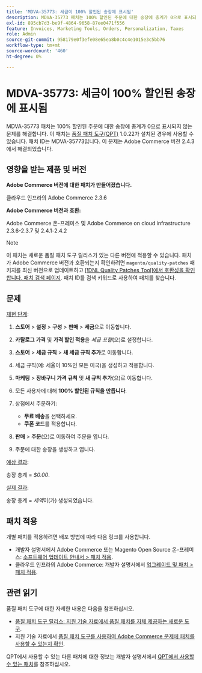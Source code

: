 ```yaml
---
title: 'MDVA-35773: 세금이 100% 할인된 송장에 표시됨'
description: MDVA-35773 패치는 100% 할인된 주문에 대한 송장에 총계가 0으로 표시되지 않는 문제를 해결합니다. 이 패치는 [Quality Patches Tool (QPT)](/help/announcements/adobe-commerce-announcements/magento-quality-patches-released-new-tool-to-self-serve-quality-patches.md) 1.0.22가 설치된 경우 사용할 수 있습니다. 패치 ID는 MDVA-35773입니다. 이 문제는 Adobe Commerce 버전 2.4.3에서 해결되었습니다.
exl-id: 895cb7d3-be9f-4864-9658-87ee0471f556
feature: Invoices, Marketing Tools, Orders, Personalization, Taxes
role: Admin
source-git-commit: 958179e0f3efe08e65ea8b0c4c4e1015e3c5bb76
workflow-type: tm+mt
source-wordcount: '460'
ht-degree: 0%

---
```


# MDVA-35773: 세금이 100% 할인된 송장에 표시됨

MDVA-35773 패치는 100% 할인된 주문에 대한 송장에 총계가 0으로 표시되지 않는 문제를 해결합니다. 이 패치는 [품질 패치 도구(QPT)](/help/announcements/adobe-commerce-announcements/magento-quality-patches-released-new-tool-to-self-serve-quality-patches.md) 1.0.22가 설치된 경우에 사용할 수 있습니다. 패치 ID는 MDVA-35773입니다. 이 문제는 Adobe Commerce 버전 2.4.3에서 해결되었습니다.

## 영향을 받는 제품 및 버전

**Adobe Commerce 버전에 대한 패치가 만들어졌습니다.**

클라우드 인프라의 Adobe Commerce 2.3.6

**Adobe Commerce 버전과 호환:**

Adobe Commerce 온-프레미스 및 Adobe Commerce on cloud infrastructure 2.3.6-2.3.7 및 2.4.1-2.4.2

>[!NOTE]
>
>이 패치는 새로운 품질 패치 도구 릴리스가 있는 다른 버전에 적용할 수 있습니다. 패치가 Adobe Commerce 버전과 호환되는지 확인하려면 `magento/quality-patches` 패키지를 최신 버전으로 업데이트하고 [[!DNL Quality Patches Tool]에서 호환성을 확인합니다. 패치 검색 페이지](https://devdocs.magento.com/quality-patches/tool.html#patch-grid). 패치 ID를 검색 키워드로 사용하여 패치를 찾습니다.

## 문제

<u>재현 단계</u>:

1. **스토어** > **설정** > **구성** > **판매** > **세금**&#x200B;으로 이동합니다.
1. **카탈로그 가격** 및 **가격 할인 적용**&#x200B;을 *세금 포함*(으)로 설정합니다.
1. **스토어** > **세금 규칙** > **새 세금 규칙 추가**&#x200B;로 이동합니다.
1. 세금 규칙(예: 세율이 10%인 모든 미국)을 생성하고 적용합니다.
1. **마케팅** > **장바구니 가격 규칙** 및 **새 규칙 추가**(으)로 이동합니다.
1. 모든 사용자에 대해 **100% 할인된 규칙을 만듭니다**.
1. 상점에서 주문하기:

   * **무료 배송**&#x200B;을 선택하세요.
   * **쿠폰 코드**&#x200B;를 적용합니다.

1. **판매** > **주문**(으)로 이동하여 주문을 엽니다.
1. 주문에 대한 송장을 생성하고 엽니다.

<u>예상 결과</u>:

송장 총계 = *$0.00*.

<u>실제 결과</u>:

송장 총계 = *세액*&#x200B;이(가) 생성되었습니다.

## 패치 적용

개별 패치를 적용하려면 배포 방법에 따라 다음 링크를 사용합니다.

* 개발자 설명서에서 Adobe Commerce 또는 Magento Open Source 온-프레미스: [소프트웨어 업데이트 안내서 > 패치 적용](https://devdocs.magento.com/guides/v2.4/comp-mgr/patching/mqp.html).
* 클라우드 인프라의 Adobe Commerce: 개발자 설명서에서 [업그레이드 및 패치 > 패치 적용](https://devdocs.magento.com/cloud/project/project-patch.html).

## 관련 읽기

품질 패치 도구에 대한 자세한 내용은 다음을 참조하십시오.

* [품질 패치 도구 릴리스: 지원 기술 자료에서 품질 패치를 자체 제공하는 새로운 도구](/help/announcements/adobe-commerce-announcements/magento-quality-patches-released-new-tool-to-self-serve-quality-patches.md).
* 지원 기술 자료에서 [품질 패치 도구를 사용하여 Adobe Commerce 문제에 패치를 사용할 수 있는지 확인](/help/support-tools/patches-available-in-qpt-tool/check-patch-for-magento-issue-with-magento-quality-patches.md).

QPT에서 사용할 수 있는 다른 패치에 대한 정보는 개발자 설명서에서 [QPT에서 사용할 수 있는 패치](https://devdocs.magento.com/quality-patches/tool.html#patch-grid)를 참조하십시오.
